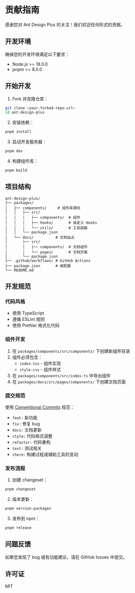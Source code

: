 # 贡献指南

感谢您对 Ant Design Plus 的关注！我们欢迎任何形式的贡献。

## 开发环境

确保您的开发环境满足以下要求：

-   Node.js >= 18.0.0
-   pnpm >= 8.0.0

## 开始开发

1. Fork 并克隆仓库：

```bash
git clone <your-forked-repo-url>
cd ant-design-plus
```

2. 安装依赖：

```bash
pnpm install
```

3. 启动开发服务器：

```bash
pnpm dev
```

4. 构建组件库：

```bash
pnpm build
```

## 项目结构

```
ant-design-plus/
├── packages/
│   ├── components/     # 组件库源码
│   │   ├── src/
│   │   │   ├── components/  # 组件
│   │   │   ├── hooks/       # 自定义 Hooks
│   │   │   └── utils/       # 工具函数
│   │   └── package.json
│   └── docs/          # 文档站点
│       ├── src/
│       │   ├── components/  # 文档组件
│       │   └── pages/       # 文档页面
│       └── package.json
├── .github/workflows/ # GitHub Actions
├── package.json       # 根配置
└── README.md
```

## 开发规范

### 代码风格

-   使用 TypeScript
-   遵循 ESLint 规则
-   使用 Prettier 格式化代码

### 组件开发

1. 在 `packages/components/src/components/` 下创建新组件目录
2. 组件必须包含：
    - `index.tsx` - 组件实现
    - `style.css` - 组件样式
3. 在 `packages/components/src/index.ts` 中导出组件
4. 在 `packages/docs/src/pages/components/` 下创建文档页面

### 提交规范

使用 [Conventional Commits](https://www.conventionalcommits.org/) 规范：

-   `feat:` 新功能
-   `fix:` 修复 bug
-   `docs:` 文档更新
-   `style:` 代码格式调整
-   `refactor:` 代码重构
-   `test:` 测试相关
-   `chore:` 构建过程或辅助工具的变动

### 发布流程

1. 创建 changeset：

```bash
pnpm changeset
```

2. 版本更新：

```bash
pnpm version-packages
```

3. 发布到 npm：

```bash
pnpm release
```

## 问题反馈

如果您发现了 bug 或有功能建议，请在 GitHub Issues 中提交。

## 许可证

MIT
